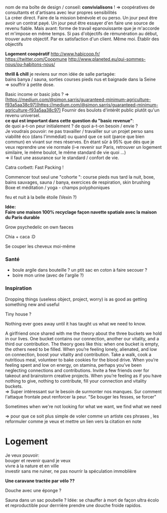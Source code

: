 nom de ma boîte de design / conseil: **convivialisons** ! =&gt; coopératives de consultants et d'artisans avec leur propres sensibilités  
La créer direct. Faire de la mission bénévole et ou perso. Un jour peut être avoir un contrat payé. Un jour peut être essayer d'en faire une source de revenu fiable. Mais avant: forme de travail epanouissante que je m'accorde et m'impose en même temps. Si pas d'objectifs de rémunération au début, trouver autre objectif. Par ex satisfaction d'un client. Même moi. Établir des objectifs

**Logement coopératif**
http://www.habicoop.fr/
https://twitter.com/Coopmune
http://www.planeted.eu/qui-sommes-nous/ou-habitons-nous/

**thrill & chill** je reviens sur mon idée de salle partagée:  
bains banya / sauna, sorties courses pieds nus et baignade dans la Seine  
=&gt; souffrir à petite dose.

Basic income or basic jobs ? =&gt; [https://medium.com/@simon.sarris/guaranteed-minimum-agriculture-f93a5aa38c97](https://medium.com/@simon.sarris/guaranteed-minimum-agriculture-f93a5aa38c97) Fournir des boulots d'intérêt public plutôt qu'un revenu universel.  
**ce qui est important dans cette question du "basic revenue"**:  
de quoi a-t-on peur initialement ? de quoi a-t-on besoin / envie ?  
Je voudrais pouvoir: ne pas travailler / travailler sur un projet perso sans viabilité éco \(dans l'immédiat\) ou quand que ce soit \(parce que bien commun\) en vivant sur mes réserves. En étant sûr à 95% que dés que je veux reprendre une vie normale \(i-e revenir sur Paris, retrouver un logement similaire, le même boulot, le même standard de vie quoi ...\)  
=&gt; il faut une assurance sur le standard / confort de vie.

Catra corbett: Fast Packing !

Commencer tout seul une "cohorte ": course pieds nus tard la nuit, boxe, bains sauvages, sauna / banya, exercices de respiration, skin brushing  
Boxe et méditation / yoga - champs polyphoniques

feu et nuit à la belle étoile \(Vexin ?\)

**Idée:  
Faire une maison 100% recyclage façon navette spatiale avec la maison du Paris durable**

Grow psychedelic on own faeces

Chia + caca :D

Se couper les cheveux moi-même

### Santé

* boule argile dans bouteille ? un ptit sac en coton à faire secouer ?
* boire mon urine \(avec de l'argile ?\)

### Inspiration

Dropping things \(useless object, project, worry\) is as good as getting something new and useful

Tiny house ?

Nothing ever goes away until it has taught us what we need to know.

A girlfriend once shared with me the theory about the three buckets we hold in our lives. One bucket contains our connection, another our vitality, and a third our contribution. The theory goes like this: when one bucket is empty, the others need to be filled. When you’re feeling lonely, alienated, and low on connection, boost your vitality and contribution. Take a walk, cook a nutritious meal, volunteer to bake cookies for the blood drive. When you’re feeling spent and low on energy, on stamina, perhaps you’ve been neglecting connections and contributions. Invite a few friends over for takeout and brainstorm creative projects. When you’re feeling as if you have nothing to give, nothing to contribute, fill your connection and vitality buckets.  
=&gt; Super intéressant sur le besoin de surmonter nos manques. Sur comment l'attaque frontale peut renforcer la peur. "Se bouger les fesses, se forcer"

Sometimes when we're not looking for what we want, we find what we need

=&gt; pour que ce soit plus simple de voler comme un artiste ces phrases , les reformuler comme je veux et mettre un lien vers la citation en note

# Logement

Je veux pouvoir:  
bouger et revenir quand je veux  
vivre à la nature et en ville  
investir sans me ruiner, ne pas nourrir la spéculation immoblière

**Une caravane tractée par vélo ??**

Douche avec une éponge ?

Sauna dans un sac poubelle ? Idée: se chauffer à mort de façon ultra écolo et reproductible pour derrrière prendre une douche froide rapidos.

